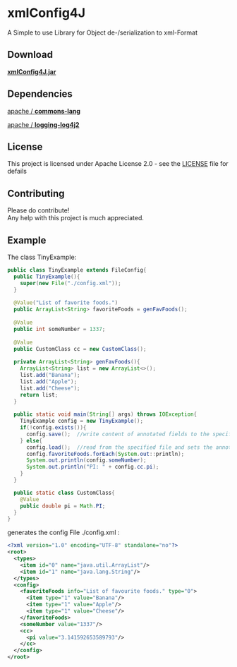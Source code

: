 # xmlConfig4J
A Simple to use Library for Object de-/serialization to xml-Format

## Download

[**xmlConfig4J.jar**](https://github.com/tinycodecrank/xmlConfig4J/releases/download/v1.0.1/xmlConfig4J.jar)

## Dependencies
[apache / **commons-lang**](https://commons.apache.org/proper/commons-lang/download_lang.cgi)

[apache / **logging-log4j2**](https://logging.apache.org/log4j/2.x/download.html)

## License

This project is licensed under Apache License 2.0 - see the [LICENSE](https://github.com/tinycodecrank/xmlConfig4J/blob/master/LICENSE) file for defails

## Contributing

Please do contribute!  
Any help with this project is much appreciated.

## Example

The class TinyExample:
```java
public class TinyExample extends FileConfig{
  public TinyExample(){
    super(new File("./config.xml"));
  }
  
  @Value("List of favorite foods.")
  public ArrayList<String> favoriteFoods = genFavFoods();
  
  @Value
  public int someNumber = 1337;
  
  @Value
  public CustomClass cc = new CustomClass();
  
  private ArrayList<String> genFavFoods(){
    ArrayList<String> list = new ArrayList<>();
    list.add("Banana");
    list.add("Apple");
    list.add("Cheese");
    return list;
  }
  
  public static void main(String[] args) throws IOException{
    TinyExample config = new TinyExample();
    if(!config.exists()){
      config.save();  //write content of annotated fields to the specified file
    } else{
      config.load();  //read from the specified file and sets the annotated fields according
      config.favoriteFoods.forEach(System.out::println);
      System.out.println(config.someNumber);
      System.out.println("PI: " + config.cc.pi);
    }
  }

  public static class CustomClass{
    @Value
    public double pi = Math.PI;
  }
}
```
generates the config File ./config.xml :

```xml
<?xml version="1.0" encoding="UTF-8" standalone="no"?>
<root>
  <types>
    <item id="0" name="java.util.ArrayList"/>
    <item id="1" name="java.lang.String"/>
  </types>
  <config>
    <favoriteFoods info="List of favourite foods." type="0">
      <item type="1" value="Banana"/>
      <item type="1" value="Apple"/>
      <item type="1" value="Cheese"/>
    </favoriteFoods>
    <someNumber value="1337"/>
    <cc>
      <pi value="3.141592653589793"/>
    </cc>
  </config>
</root>
```
